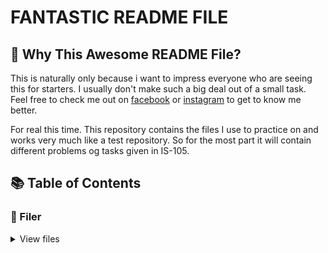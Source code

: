 # FANTASTIC README FILE


## 🤔 Why This Awesome README File?

This is naturally only because i want to impress everyone who are seeing this for starters. I usually don't make such a big deal out of a small task. Feel free to check me out on [facebook](https://www.youtube.com/watch?v=dQw4w9WgXcQ) or [instagram](https://www.youtube.com/watch?v=dQw4w9WgXcQ) to get to know me better.

For real this time. This repository contains the files I use to practice on and works very much like a test
repository. So for the most part it will contain different problems og tasks given in IS-105.


## 📚 Table of Contents

### 📃 Filer

<details>
<summary>View files</summary>

#### Java prosjekter

<details>
<summary>Java Code</summary>

##### Printe navn

- [PrintName.java](https://github.com/LarsHusfloen/repo/blob/main/Java%20code/PrintName.java)
- [PrintName.class](https://github.com/LarsHusfloen/repo/blob/main/Java%20code/PrintName.class)

#### Printe om været

- [BrightDay.java](https://github.com/LarsHusfloen/repo/blob/main/Java%20code/BrightDay.java)
- [BrightDay.class](https://github.com/LarsHusfloen/repo/blob/main/Java%20code/BrightDay.class)

</details>

#### Misc

<details>
 <summary>Resterende filer</summary>

#### Tekst filer

- Test.txt
